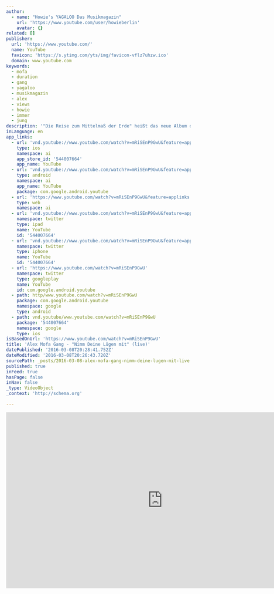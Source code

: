 ```yaml
---
author:
  - name: "Howie's YAGALOO Das Musikmagazin"
    url: 'https://www.youtube.com/user/howieberlin'
    avatar: {}
related: []
publisher:
  url: 'https://www.youtube.com/'
  name: YouTube
  favicon: 'https://s.ytimg.com/yts/img/favicon-vflz7uhzw.ico'
  domain: www.youtube.com
keywords:
  - mofa
  - duration
  - gang
  - yagaloo
  - musikmagazin
  - alex
  - views
  - howie
  - immer
  - jung
description: '"Die Reise zum Mittelmaß der Erde" heißt das neue Album der Alex Mofa Gang - Yagaloo.TV war exclusiv bei der Record Release Show im Cassiopeia dabei. Hier ist der Song "Nimm Deine Lügen Mit".'
inLanguage: en
app_links:
  - url: 'vnd.youtube://www.youtube.com/watch?v=mRiSEnP9GwU&feature=applinks'
    type: ios
    namespace: ai
    app_store_id: '544007664'
    app_name: YouTube
  - url: 'vnd.youtube://www.youtube.com/watch?v=mRiSEnP9GwU&feature=applinks'
    type: android
    namespace: ai
    app_name: YouTube
    package: com.google.android.youtube
  - url: 'https://www.youtube.com/watch?v=mRiSEnP9GwU&feature=applinks'
    type: web
    namespace: ai
  - url: 'vnd.youtube://www.youtube.com/watch?v=mRiSEnP9GwU&feature=applinks'
    namespace: twitter
    type: ipad
    name: YouTube
    id: '544007664'
  - url: 'vnd.youtube://www.youtube.com/watch?v=mRiSEnP9GwU&feature=applinks'
    namespace: twitter
    type: iphone
    name: YouTube
    id: '544007664'
  - url: 'https://www.youtube.com/watch?v=mRiSEnP9GwU'
    namespace: twitter
    type: googleplay
    name: YouTube
    id: com.google.android.youtube
  - path: http/www.youtube.com/watch?v=mRiSEnP9GwU
    package: com.google.android.youtube
    namespace: google
    type: android
  - path: vnd.youtube/www.youtube.com/watch?v=mRiSEnP9GwU
    package: '544007664'
    namespace: google
    type: ios
isBasedOnUrl: 'https://www.youtube.com/watch?v=mRiSEnP9GwU'
title: 'Alex Mofa Gang - "Nimm Deine Lügen mit" (live)'
datePublished: '2016-03-08T20:28:41.752Z'
dateModified: '2016-03-08T20:26:43.720Z'
sourcePath: _posts/2016-03-08-alex-mofa-gang-nimm-deine-lugen-mit-live.md
published: true
inFeed: true
hasPage: false
inNav: false
_type: VideoObject
_context: 'http://schema.org'

---
```

<iframe src="https://cdn.embedly.com/widgets/media.html?src=https%3A%2F%2Fwww.youtube.com%2Fembed%2FmRiSEnP9GwU%3Ffeature%3Doembed&amp;url=https%3A%2F%2Fwww.youtube.com%2Fwatch%3Fv%3DmRiSEnP9GwU&amp;image=https%3A%2F%2Fi.ytimg.com%2Fvi%2FmRiSEnP9GwU%2Fhqdefault.jpg&amp;key=b7d04c9b404c499eba89ee7072e1c4f7&amp;type=text%2Fhtml&amp;schema=youtube" width="854" height="480" scrolling="no" frameborder="0" allowfullscreen="allowfullscreen" style=""></iframe>